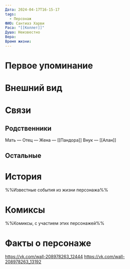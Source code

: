 ```yaml
---
Дата: 2024-04-17T16-15-17
tags:
  - Персонаж
ФИО: Сантиаз Харви
Раса: "[[Коллет]]"
Душа: Неизвестно
Вера: 
Время жизни:
---
```

# Первое упоминание

# Внешний вид

# Связи
## Родственники
Мать —
Отец — 
Жена — [[Пандора]]
Внук — [[Алан]]
## Остальные 

# История
%%Известные события из жизни персонажа%%
# Комиксы
%%Комиксы, с участием этих персонажей%%
# Факты о персонаже
https://vk.com/wall-208978263_12444
https://vk.com/wall-208978263_13192

